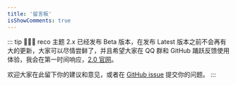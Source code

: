 ```yaml
---
title: '留言板'
isShowComments: true
---
```


::: tip
🎉🎉🎉 reco 主题 2.x 已经发布 Beta 版本，在发布 Latest 版本之前不会再有大的更新，大家可以尽情尝鲜了，并且希望大家在 QQ 群和 GitHub 踊跃反馈使用体验，我会在第一时间响应，[2.0 官网](http://v2.vuepress-reco.recoluan.com/)。

欢迎大家在此留下你的建议和意见，或者在 [GitHub issue](https://github.com/vuepress-reco/vuepress-theme-reco) 提交你的问题。
:::